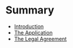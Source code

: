 # Summary

* [Introduction](introduction.md)
* [The Application](1-application.md)
* [The Legal Agreement](2-legal-agreement.md)